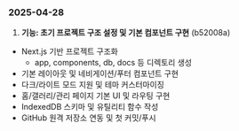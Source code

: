 ### 2025-04-28

1. **기능: 초기 프로젝트 구조 설정 및 기본 컴포넌트 구현** (b52008a)
  - Next.js 기반 프로젝트 구조화
    - app, components, db, docs 등 디렉토리 생성
  - 기본 레이아웃 및 네비게이션/푸터 컴포넌트 구현
  - 다크/라이트 모드 지원 및 테마 커스터마이징
  - 홈/갤러리/관리 페이지 기본 UI 및 라우팅 구현
  - IndexedDB 스키마 및 유틸리티 함수 작성
  - GitHub 원격 저장소 연동 및 첫 커밋/푸시
